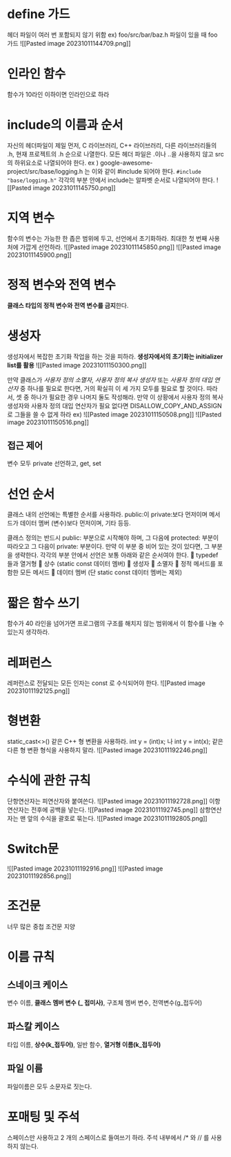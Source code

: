 # define 가드
헤더 파일이 여러 번 포함되지 않기 위함
ex) foo/src/bar/baz.h 파일이 있을 때 foo 가드
![[Pasted image 20231011144709.png]]
# **인라인 함수**
함수가 10라인 이하이면 인라인으로 하라
# include의 이름과 순서
자신의 헤더파일이 제일 먼저, 
C 라이브러리, 
C++ 라이브러리, 
다른 라이브러리들의 .h,
현재 프로젝트의 .h 순으로 나열한다.
모든 헤더 파일은 .이나 ..을 사용하지 않고 src의 하위요소로 나열되어야 한다.
ex ) google-awesome-project/src/base/logging.h 는 이와 같이 \#include 되어야 한다.
`#include "base/logging.h"`
각각의 부분 안에서 include는 알파벳 순서로 나열되어야 한다.
![[Pasted image 20231011145750.png]]
# 지역 변수
함수의 변수는 가능한 한 좁은 범위에 두고, 선언에서 초기화하라.
최대한 첫 번째 사용처에 가깝게 선언하라.
![[Pasted image 20231011145850.png]]
![[Pasted image 20231011145900.png]]

# **정적 변수와 전역 변수**
**클래스 타입의 정적 변수와 전역 변수를 금지**한다.

# **생성자**
생성자에서 복잡한 초기화 작업을 하는 것을 피하라.
**생성자에서의 초기화는 initializer list를 활용**
![[Pasted image 20231011150300.png]]

만약 클래스가 *사용자 정의 소멸자*, *사용자 정의 복사 생성자* 또는 *사용자 정의 대입 연산자* 중 하나를 필요로 한다면, 거의 확실히 이 세 가지 모두를 필요로 할 것이다. 따라서, 셋 중 하나가 필요한 경우 나머지 둘도 작성해라. 만약 이 상황에서 사용자 정의 복사 생성자와 사용자 정의 대입 연산자가 필요 없다면 DISALLOW_COPY_AND_ASSIGN 로 그들을 쓸 수 없게 하라
ex)
![[Pasted image 20231011150508.png]]
![[Pasted image 20231011150516.png]]

## **접근 제어**
변수 모두 private 선언하고, get, set
# 선언 순서
클래스 내의 선언에는 특별한 순서를 사용하라. 
public:이 private:보다 먼저이며 메서드가 데이터 멤버 (변수)보다 먼저이며, 기타 등등.

클래스 정의는 반드시 public: 부분으로 시작해야 하며, 
그 다음에 protected: 부분이 따라오고 
그 다음이 private: 부분이다. 만약 이 부분 중 비어 있는 것이 있다면, 그 부분을 생략한다. 각각의 부분 안에서 선언은 보통 아래와 같은 순서여야 한다. 
 typedef 들과 열거형 
 상수 (static const 데이터 멤버) 
 생성자 
 소멸자 
 정적 메서드를 포함한 모든 메서드 
 데이터 멤버 (단 static const 데이터 멤버는 제외)

# 짧은 함수 쓰기
함수가 40 라인을 넘어가면 프로그램의 구조를 해치지 않는 범위에서 이 함수를 나눌 수 있는지 생각하라.

# 레퍼런스
레퍼런스로 전달되는 모든 인자는 const 로 수식되어야 한다.
![[Pasted image 20231011192125.png]]

# 형변환
static_cast<>() 같은 C++ 형 변환을 사용하라. int y = (int)x; 나 int y = int(x); 같은 다른 형 변환 형식을 사용하지 말라.
![[Pasted image 20231011192246.png]]

# 수식에 관한 규칙
단항연산자는 피연산자와 붙여쓴다.
![[Pasted image 20231011192728.png]]
이항연산자는 전후에 공백을 넣는다.
![[Pasted image 20231011192745.png]]
삼항연산자는 맨 앞의 수식을 괄호로 묶는다.
![[Pasted image 20231011192805.png]]

# Switch문
![[Pasted image 20231011192916.png]]
![[Pasted image 20231011192856.png]]
# 조건문
너무 많은 중첩 조건문 지양

# 이름 규칙
## 스네이크 케이스
변수 이름, **클래스 멤버 변수 (_ 접미사)**, 구조체 멤버 변수, 전역변수(g_접두어)
## 파스칼 케이스
타입 이름, **상수(k_접두어)**, 일반 함수, **열거형 이름(k_접두어)**
## 파일 이름
파일이름은 모두 소문자로 짓는다.

# 포매팅 및 주석
스페이스만 사용하고 2 개의 스페이스로 들여쓰기 하라.
주석 내부에서 /* 와 // 를 사용하지 않는다.


